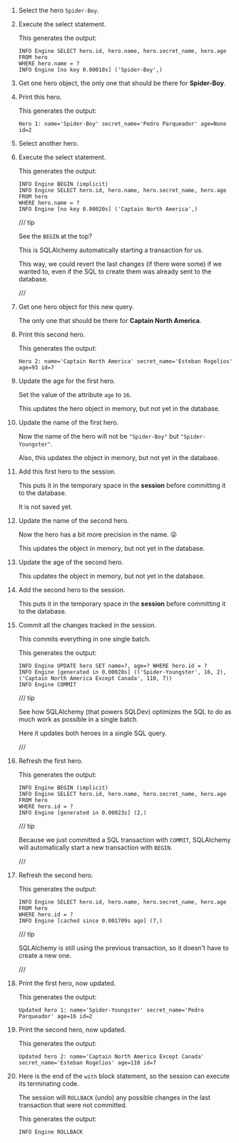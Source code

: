 1. Select the hero `Spider-Boy`.

2. Execute the select statement.

    This generates the output:

    ```
    INFO Engine SELECT hero.id, hero.name, hero.secret_name, hero.age
    FROM hero
    WHERE hero.name = ?
    INFO Engine [no key 0.00018s] ('Spider-Boy',)
    ```

3. Get one hero object, the only one that should be there for **Spider-Boy**.

4. Print this hero.

    This generates the output:

    ```
    Hero 1: name='Spider-Boy' secret_name='Pedro Parqueador' age=None id=2
    ```

5. Select another hero.

6. Execute the select statement.

    This generates the output:

    ```
    INFO Engine BEGIN (implicit)
    INFO Engine SELECT hero.id, hero.name, hero.secret_name, hero.age
    FROM hero
    WHERE hero.name = ?
    INFO Engine [no key 0.00020s] ('Captain North America',)
    ```

    /// tip

    See the `BEGIN` at the top?

    This is SQLAlchemy automatically starting a transaction for us.

    This way, we could revert the last changes (if there were some) if we wanted to, even if the SQL to create them was already sent to the database.

    ///

7. Get one hero object for this new query.

    The only one that should be there for **Captain North America**.

8. Print this second hero.

    This generates the output:

    ```
    Hero 2: name='Captain North America' secret_name='Esteban Rogelios' age=93 id=7
    ```

9. Update the age for the first hero.

    Set the value of the attribute `age` to `16`.

    This updates the hero object in memory, but not yet in the database.

10. Update the name of the first hero.

    Now the name of the hero will not be `"Spider-Boy"` but `"Spider-Youngster"`.

    Also, this updates the object in memory, but not yet in the database.

11. Add this first hero to the session.

    This puts it in the temporary space in the **session** before committing it to the database.

    It is not saved yet.

12. Update the name of the second hero.

    Now the hero has a bit more precision in the name. 😜

    This updates the object in memory, but not yet in the database.

13. Update the age of the second hero.

    This updates the object in memory, but not yet in the database.

14. Add the second hero to the session.

    This puts it in the temporary space in the **session** before committing it to the database.

15. Commit all the changes tracked in the session.

    This commits everything in one single batch.

    This generates the output:

    ```
    INFO Engine UPDATE hero SET name=?, age=? WHERE hero.id = ?
    INFO Engine [generated in 0.00028s] (('Spider-Youngster', 16, 2), ('Captain North America Except Canada', 110, 7))
    INFO Engine COMMIT
    ```

    /// tip

    See how SQLAlchemy (that powers SQLDev) optimizes the SQL to do as much work as possible in a single batch.

    Here it updates both heroes in a single SQL query.

    ///

16. Refresh the first hero.

    This generates the output:

    ```
    INFO Engine BEGIN (implicit)
    INFO Engine SELECT hero.id, hero.name, hero.secret_name, hero.age
    FROM hero
    WHERE hero.id = ?
    INFO Engine [generated in 0.00023s] (2,)
    ```

    /// tip

    Because we just committed a SQL transaction with `COMMIT`, SQLAlchemy will automatically start a new transaction with `BEGIN`.

    ///

17. Refresh the second hero.

    This generates the output:

    ```
    INFO Engine SELECT hero.id, hero.name, hero.secret_name, hero.age
    FROM hero
    WHERE hero.id = ?
    INFO Engine [cached since 0.001709s ago] (7,)
    ```

    /// tip

    SQLAlchemy is still using the previous transaction, so it doesn't have to create a new one.

    ///

18. Print the first hero, now updated.

    This generates the output:

    ```
    Updated hero 1: name='Spider-Youngster' secret_name='Pedro Parqueador' age=16 id=2
    ```

19. Print the second hero, now updated.

    This generates the output:

    ```
    Updated hero 2: name='Captain North America Except Canada' secret_name='Esteban Rogelios' age=110 id=7
    ```

20. Here is the end of the `with` block statement, so the session can execute its terminating code.

    The session will `ROLLBACK` (undo) any possible changes in the last transaction that were not committed.

    This generates the output:

    ```
    INFO Engine ROLLBACK
    ```
